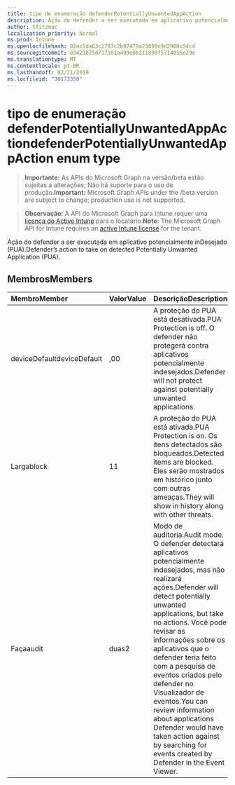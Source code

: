 ```yaml
---
title: tipo de enumeração defenderPotentiallyUnwantedAppAction
description: Ação do defender a ser executada em aplicativo potencialmente inDesejado (PUA).
author: tfitzmac
localization_priority: Normal
ms.prod: Intune
ms.openlocfilehash: 02ac5da63c2787c2b87479a23899c9d2980c54c4
ms.sourcegitcommit: 03421b75d717101a499e0b311890f5714056e29e
ms.translationtype: MT
ms.contentlocale: pt-BR
ms.lasthandoff: 02/21/2019
ms.locfileid: "30173350"
---
```

# <a name="defenderpotentiallyunwantedappaction-enum-type"></a><span data-ttu-id="48d89-103">tipo de enumeração defenderPotentiallyUnwantedAppAction</span><span class="sxs-lookup"><span data-stu-id="48d89-103">defenderPotentiallyUnwantedAppAction enum type</span></span>

> <span data-ttu-id="48d89-104">**Importante:** As APIs do Microsoft Graph na versão/beta estão sujeitas a alterações; Não há suporte para o uso de produção.</span><span class="sxs-lookup"><span data-stu-id="48d89-104">**Important:** Microsoft Graph APIs under the /beta version are subject to change; production use is not supported.</span></span>

> <span data-ttu-id="48d89-105">**Observação:** A API do Microsoft Graph para Intune requer uma [licença do Active Intune](https://go.microsoft.com/fwlink/?linkid=839381) para o locatário.</span><span class="sxs-lookup"><span data-stu-id="48d89-105">**Note:** The Microsoft Graph API for Intune requires an [active Intune license](https://go.microsoft.com/fwlink/?linkid=839381) for the tenant.</span></span>

<span data-ttu-id="48d89-106">Ação do defender a ser executada em aplicativo potencialmente inDesejado (PUA).</span><span class="sxs-lookup"><span data-stu-id="48d89-106">Defender’s action to take on detected Potentially Unwanted Application (PUA).</span></span>

## <a name="members"></a><span data-ttu-id="48d89-107">Membros</span><span class="sxs-lookup"><span data-stu-id="48d89-107">Members</span></span>
|<span data-ttu-id="48d89-108">Membro</span><span class="sxs-lookup"><span data-stu-id="48d89-108">Member</span></span>|<span data-ttu-id="48d89-109">Valor</span><span class="sxs-lookup"><span data-stu-id="48d89-109">Value</span></span>|<span data-ttu-id="48d89-110">Descrição</span><span class="sxs-lookup"><span data-stu-id="48d89-110">Description</span></span>|
|:---|:---|:---|
|<span data-ttu-id="48d89-111">deviceDefault</span><span class="sxs-lookup"><span data-stu-id="48d89-111">deviceDefault</span></span>|<span data-ttu-id="48d89-112">,0</span><span class="sxs-lookup"><span data-stu-id="48d89-112">0</span></span>|<span data-ttu-id="48d89-113">A proteção do PUA está desativada.</span><span class="sxs-lookup"><span data-stu-id="48d89-113">PUA Protection is off.</span></span> <span data-ttu-id="48d89-114">O defender não protegerá contra aplicativos potencialmente indesejados.</span><span class="sxs-lookup"><span data-stu-id="48d89-114">Defender will not protect against potentially unwanted applications.</span></span>|
|<span data-ttu-id="48d89-115">Larga</span><span class="sxs-lookup"><span data-stu-id="48d89-115">block</span></span>|<span data-ttu-id="48d89-116">1</span><span class="sxs-lookup"><span data-stu-id="48d89-116">1</span></span>|<span data-ttu-id="48d89-117">A proteção do PUA está ativada.</span><span class="sxs-lookup"><span data-stu-id="48d89-117">PUA Protection is on.</span></span> <span data-ttu-id="48d89-118">Os itens detectados são bloqueados.</span><span class="sxs-lookup"><span data-stu-id="48d89-118">Detected items are blocked.</span></span> <span data-ttu-id="48d89-119">Eles serão mostrados em histórico junto com outras ameaças.</span><span class="sxs-lookup"><span data-stu-id="48d89-119">They will show in history along with other threats.</span></span>|
|<span data-ttu-id="48d89-120">Faça</span><span class="sxs-lookup"><span data-stu-id="48d89-120">audit</span></span>|<span data-ttu-id="48d89-121">duas</span><span class="sxs-lookup"><span data-stu-id="48d89-121">2</span></span>|<span data-ttu-id="48d89-122">Modo de auditoria.</span><span class="sxs-lookup"><span data-stu-id="48d89-122">Audit mode.</span></span> <span data-ttu-id="48d89-123">O defender detectará aplicativos potencialmente indesejados, mas não realizará ações.</span><span class="sxs-lookup"><span data-stu-id="48d89-123">Defender will detect potentially unwanted applications, but take no actions.</span></span> <span data-ttu-id="48d89-124">Você pode revisar as informações sobre os aplicativos que o defender teria feito com a pesquisa de eventos criados pelo defender no Visualizador de eventos.</span><span class="sxs-lookup"><span data-stu-id="48d89-124">You can review information about applications Defender would have taken action against by searching for events created by Defender in the Event Viewer.</span></span>|





